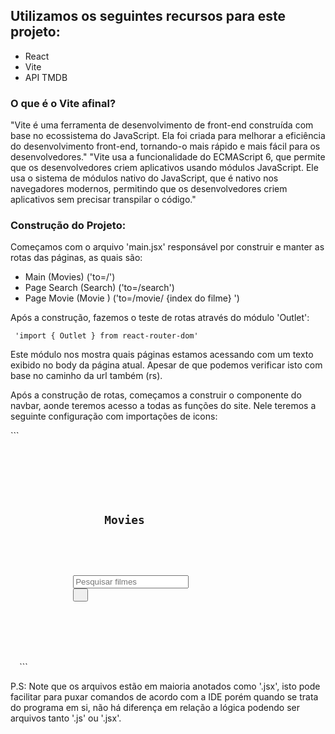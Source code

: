 <h2> Utilizamos os seguintes recursos para este projeto: </h2>
<ul>
  <li>  React    </li>
  <li>  Vite     </li>
  <li>  API TMDB </li>
</ul>

<h3> O que é o Vite afinal? </h3>
  <p>
    "Vite é uma ferramenta de desenvolvimento de front-end construída com base no ecossistema do JavaScript. 
    Ela foi criada para melhorar a eficiência do desenvolvimento front-end, 
    tornando-o mais rápido e mais fácil para os desenvolvedores."
    "Vite usa a funcionalidade do ECMAScript 6, que permite que os desenvolvedores criem aplicativos usando módulos JavaScript.
    Ele usa o sistema de módulos nativo do JavaScript, que é nativo nos navegadores modernos, 
    permitindo que os desenvolvedores criem aplicativos sem precisar transpilar o código."
  </p> 

<h3> Construção do Projeto: </h3>
  <p>
    Começamos com o arquivo 'main.jsx' responsável por construir e manter as rotas das páginas, as quais são: 
  </p>
  <ul>
    <li> Main        (Movies) ('to=/')                         </li>
    <li> Page Search (Search) ('to=/search')                   </li>
    <li> Page Movie  (Movie ) ('to=/movie/ {index do filme} ') </li>
  </ul>
  
  <p> 
    Após a construção, fazemos o teste de rotas através do módulo 'Outlet':
  </p>
    <code> 'import { Outlet } from react-router-dom' </code>
  
  <p> 
    Este módulo nos mostra quais páginas estamos acessando com um texto exibido no body da página atual. 
    Apesar de que podemos verificar isto com base no caminho da url também (rs).
  </p>

  <p>
    Após a construção de rotas, começamos a construir o componente do navbar, aonde teremos acesso a todas as funções do site.
    Nele teremos a seguinte configuração com importações de icons:
  </p>
  ```
  <code>
        <div>
        <nav id="navbar">
            <h2>
            <Link to='/'> <BiCameraMovie/> Movies</Link>
            </h2>
            <form>
              <input type='text' placeholder='Pesquisar filmes'/>
              <button type='submit'> <BiSearchAlt2/> </button>
            </form>
        </nav>
        </div>
  </code>
  ```

 P.S: Note que os arquivos estão em maioria anotados como '.jsx', isto pode facilitar para puxar comandos de acordo com a IDE 
 porém quando se trata do programa em si, não há diferença em relação a lógica podendo ser arquivos tanto '.js' ou '.jsx'.
